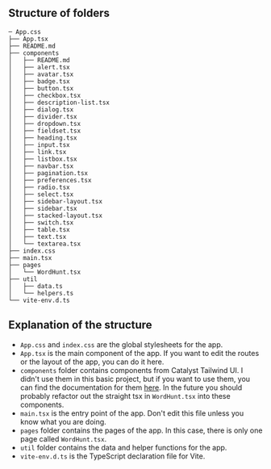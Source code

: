 ## Structure of folders 

```
─ App.css
├── App.tsx
├── README.md
├── components
│   ├── README.md
│   ├── alert.tsx
│   ├── avatar.tsx
│   ├── badge.tsx
│   ├── button.tsx
│   ├── checkbox.tsx
│   ├── description-list.tsx
│   ├── dialog.tsx
│   ├── divider.tsx
│   ├── dropdown.tsx
│   ├── fieldset.tsx
│   ├── heading.tsx
│   ├── input.tsx
│   ├── link.tsx
│   ├── listbox.tsx
│   ├── navbar.tsx
│   ├── pagination.tsx
│   ├── preferences.tsx
│   ├── radio.tsx
│   ├── select.tsx
│   ├── sidebar-layout.tsx
│   ├── sidebar.tsx
│   ├── stacked-layout.tsx
│   ├── switch.tsx
│   ├── table.tsx
│   ├── text.tsx
│   └── textarea.tsx
├── index.css
├── main.tsx
├── pages
│   └── WordHunt.tsx
├── util
│   ├── data.ts
│   └── helpers.ts
└── vite-env.d.ts
```

## Explanation of the structure

- `App.css` and `index.css` are the global stylesheets for the app.
- `App.tsx` is the main component of the app. If you want to edit the routes or the layout of the app, you can do it here.
- `components` folder contains components from Catalyst Tailwind UI. I didn't use them in this basic project, but if you want to use them, you can find the documentation for them [here](https://catalyst.tailwindui.com/docs). In the future you should probably refactor out the straight tsx in `WordHunt.tsx` into these components.
- `main.tsx` is the entry point of the app. Don't edit this file unless you know what you are doing.
- `pages` folder contains the pages of the app. In this case, there is only one page called `WordHunt.tsx`.
- `util` folder contains the data and helper functions for the app.
- `vite-env.d.ts` is the TypeScript declaration file for Vite.

